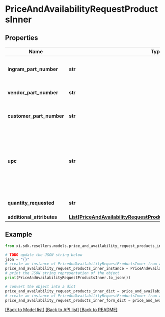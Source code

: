 # PriceAndAvailabilityRequestProductsInner


## Properties

Name | Type | Description | Notes
------------ | ------------- | ------------- | -------------
**ingram_part_number** | **str** | Ingram Micro unique part number for the product. | [optional] 
**vendor_part_number** | **str** | Vendor’s part number for the product. | [optional] 
**customer_part_number** | **str** | Reseller/end-user’s part number for the product. | [optional] 
**upc** | **str** | The UPC code for the product. Consists of 12 numeric digits that are uniquely assigned to each trade item. | [optional] 
**quantity_requested** | **str** | Number of quantity of the Product. | [optional] 
**additional_attributes** | [**List[PriceAndAvailabilityRequestProductsInnerAdditionalAttributesInner]**](PriceAndAvailabilityRequestProductsInnerAdditionalAttributesInner.md) |  | [optional] 

## Example

```python
from xi.sdk.resellers.models.price_and_availability_request_products_inner import PriceAndAvailabilityRequestProductsInner

# TODO update the JSON string below
json = "{}"
# create an instance of PriceAndAvailabilityRequestProductsInner from a JSON string
price_and_availability_request_products_inner_instance = PriceAndAvailabilityRequestProductsInner.from_json(json)
# print the JSON string representation of the object
print(PriceAndAvailabilityRequestProductsInner.to_json())

# convert the object into a dict
price_and_availability_request_products_inner_dict = price_and_availability_request_products_inner_instance.to_dict()
# create an instance of PriceAndAvailabilityRequestProductsInner from a dict
price_and_availability_request_products_inner_form_dict = price_and_availability_request_products_inner.from_dict(price_and_availability_request_products_inner_dict)
```
[[Back to Model list]](../README.md#documentation-for-models) [[Back to API list]](../README.md#documentation-for-api-endpoints) [[Back to README]](../README.md)


